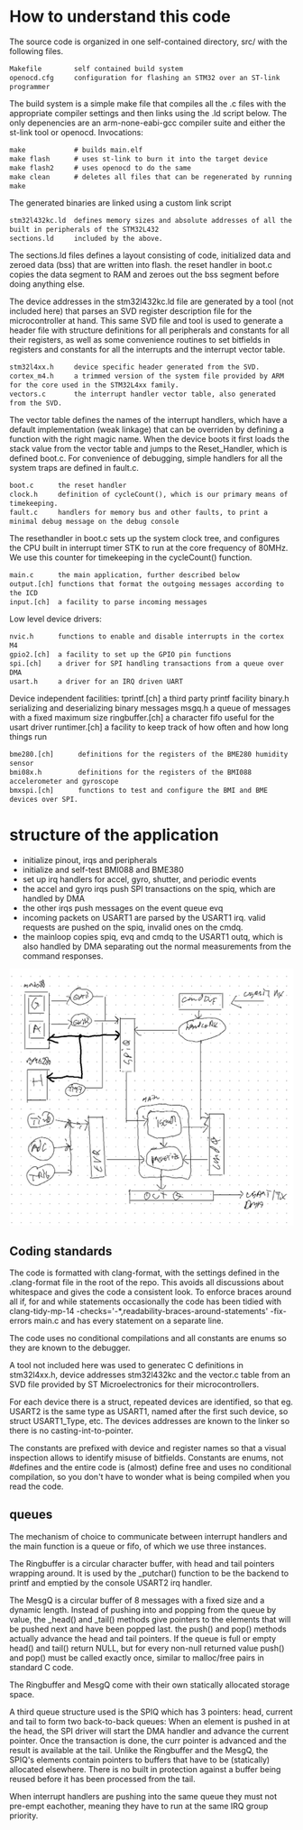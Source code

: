 # How to understand this code

The source code is organized in one self-contained directory, src/ with the following files.

    Makefile        self contained build system
    openocd.cfg     configuration for flashing an STM32 over an ST-link programmer

The build system is a simple make file that compiles all the .c files with the appropriate compiler settings and
then links using the .ld script below.  The only depenencies are an arm-none-eabi-gcc compiler suite and either
the st-link tool or openocd. Invocations:

    make            # builds main.elf
    make flash      # uses st-link to burn it into the target device
    make flash2     # uses openocd to do the same
    make clean      # deletes all files that can be regenerated by running make 

The generated binaries are linked using a custom link script

    stm32l432kc.ld  defines memory sizes and absolute addresses of all the built in peripherals of the STM32L432
    sections.ld     included by the above.

The sections.ld files defines a layout consisting of code, initialized data and zeroed data (bss) that are written into flash. 
the reset handler in boot.c copies the data segment to RAM and zeroes out the bss segment before doing anything else. 

The device addresses in the stm32l432kc.ld file are generated by a tool (not included here) that parses an SVD register description
file for the microcontroller at hand. This same SVD file and tool is used to generate a header file with structure definitions for all peripherals
and constants for all their registers, as well as some convenience routines to set bitfields in registers and constants for all the interrupts and
the interrupt vector table.

    stm32l4xx.h     device specific header generated from the SVD.
    cortex_m4.h     a trimmed version of the system file provided by ARM for the core used in the STM32L4xx family.
    vectors.c       the interrupt handler vector table, also generated from the SVD.

The vector table defines the names of the interrupt handlers, which have a default implementation (weak linkage) that can be overriden
by defining a function with the right magic name.   When the device boots it first loads the stack value from the vector table and jumps
to the Reset_Handler, which is defined boot.c. For convenience of debugging, simple handlers for all the system traps are defined in fault.c.

    boot.c      the reset handler
    clock.h     definition of cycleCount(), which is our primary means of timekeeping.
    fault.c     handlers for memory bus and other faults, to print a minimal debug message on the debug console

The resethandler in boot.c sets up the system clock tree, and configures the CPU built in interrupt timer STK to run at the
core frequency of 80MHz.  We use this counter for timekeeping in the cycleCount() function. 

    main.c      the main application, further described below
    output.[ch] functions that format the outgoing messages according to the ICD
    input.[ch]  a facility to parse incoming messages

Low level device drivers:

    nvic.h      functions to enable and disable interrupts in the cortex M4
    gpio2.[ch]  a facility to set up the GPIO pin functions
    spi.[ch]    a driver for SPI handling transactions from a queue over DMA
    usart.h     a driver for an IRQ driven UART

Device independent facilities:
    tprintf.[ch]     a third party printf facility
    binary.h         serializing and deserializing binary messages
    msgq.h           a queue of messages with a fixed maximum size
    ringbuffer.[ch]  a character fifo useful for the usart driver
    runtimer.[ch]    a facility to keep track of how often and how long things run

    bme280.[ch]      definitions for the registers of the BME280 humidity sensor
    bmi08x.h         definitions for the registers of the BMI088 accelerometer and gyroscope
    bmxspi.[ch]      functions to test and configure the BMI and BME devices over SPI. 


# structure of the application

  - initialize pinout, irqs and peripherals
  - initialize and self-test BMI088 and BME380
  - set up irq handlers for accel, gyro, shutter, and periodic events
  - the accel and gyro irqs push SPI transactions on the spiq, which are handled by DMA
  - the other irqs push messages on the event queue evq
  - incoming packets on USART1 are parsed by the USART1 irq.  valid requests are pushed
	on the spiq, invalid ones on the cmdq.
  - the mainloop copies spiq, evq and cmdq to the USART1 outq, which is also handled by DMA
	separating out the normal measurements from the command responses.

![Data Flow](dataflow.png)

## Coding standards

The code is formatted with clang-format, with the settings defined in the .clang-format file in the root of the repo.
This avoids all discussions about whitespace and gives the code a consistent look.   To enforce braces around all if, for 
and while statements occasionally the code has been tidied with 
    clang-tidy-mp-14 -checks='-*,readability-braces-around-statements' -fix-errors main.c 
and has every statement on a separate line.

The code uses no conditional compilations and all constants are enums so they are known to the debugger. 

A tool not included here was used to generatec C definitions in stm32l4xx.h, device addresses stm32l432kc and the vector.c
table from an SVD file provided by ST Microelectronics for their microcontrollers.  

For each device there is a struct, repeated devices are identified, so that eg. USART2 is the same type as USART1, 
named after the first such device, so struct USART1_Type, etc.  The devices addresses are known to the linker so there is no casting-int-to-pointer. 

The constants are prefixed with device and register names so that a visual inspection allows to identify misuse of bitfields.  Constants are 
enums, not #defines and the entire code is (almost) define free and uses no conditional compilation, so you don't have to wonder what is being compiled
when you read the code.

## queues

The mechanism of choice to communicate between interrupt handlers and the main function is a queue or fifo, of which we use three instances.

The Ringbuffer is a circular character buffer, with head and tail pointers wrapping around. It is used by the _putchar() function to be the 
backend to printf and emptied by the console USART2 irq handler.

The MesgQ is a circular buffer of 8 messages with a fixed size and a dynamic length. Instead of pushing into and popping from the queue by value, 
the _head() and _tail() methods give pointers to the elements that will be pushed next and have been popped last.  the push() and pop() methods 
actually advance the head and tail pointers.  If the queue is full or empty head() and tail() return NULL, but for every non-null returned value
push() and pop() must be called exactly once, similar to malloc/free pairs in standard C code. 

The Ringbuffer and MesgQ come with their own statically allocated storage space.

A third queue structure used is the SPIQ which has 3 pointers: head, current and tail to form two back-to-back queues:  When an element is pushed 
in at the head, the SPI driver will start the DMA handler and advance the current pointer.  Once the transaction is done, the curr pointer is advanced and
the result is available at the tail.  Unlike the Ringbuffer and the MesgQ, the SPIQ's elements contain pointers to buffers that have to be (statically)
allocated elsewhere.  There is no built in protection against a buffer being reused before it has been processed from the tail.

When interrupt handlers are pushing into the same queue they must not pre-empt eachother, meaning they have to run at the same IRQ group priority. 